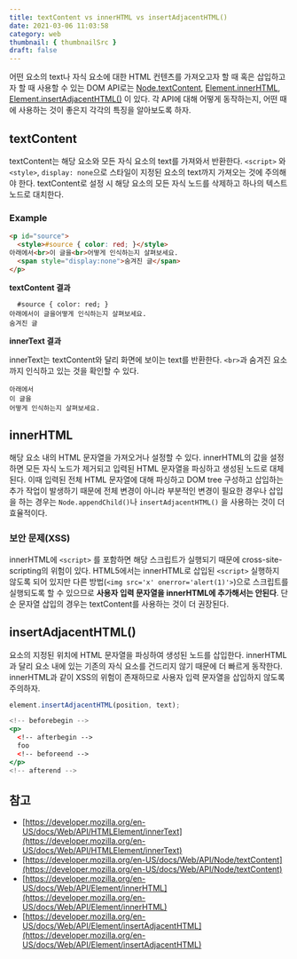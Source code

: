 ```yaml
---
title: textContent vs innerHTML vs insertAdjacentHTML()
date: 2021-03-06 11:03:58
category: web
thumbnail: { thumbnailSrc }
draft: false
---
```


어떤 요소의 text나 자식 요소에 대한 HTML 컨텐츠를 가져오고자 할 때 혹은 삽입하고자 할 때 사용할 수 있는 DOM API로는 [Node.textContent](https://developer.mozilla.org/en-US/docs/Web/API/Node/textContent), [Element.innerHTML](https://www.notion.so/Element-innerHTML-91abfdaec19a4cde88301a705bb48ca7), [Element.insertAdjacentHTML()](https://developer.mozilla.org/en-US/docs/Web/API/Element/insertAdjacentHTML) 이 있다. 각 API에 대해 어떻게 동작하는지, 어떤 때에 사용하는 것이 좋은지 각각의 특징을 알아보도록 하자.

## textContent

textContent는 해당 요소와 모든 자식 요소의 text를 가져와서 반환한다. `<script>` 와 `<style>`, `display: none`으로 스타일이 지정된 요소의 text까지 가져오는 것에 주의해야 한다.  textContent로 설정 시 해당 요소의 모든 자식 노드를 삭제하고 하나의 텍스트 노드로 대치한다.

### Example

```html
<p id="source">
  <style>#source { color: red; }</style>
아래에서<br>이 글을<br>어떻게 인식하는지 살펴보세요.
  <span style="display:none">숨겨진 글</span>
</p>
```

**textContent 결과**

```
  #source { color: red; }
아래에서이 글을어떻게 인식하는지 살펴보세요.
숨겨진 글

```

**innerText 결과**

innerText는 textContent와 달리 화면에 보이는 text를 반환한다. `<br>`과 숨겨진 요소까지 인식하고 있는 것을 확인할 수 있다.

```
아래에서
이 글을
어떻게 인식하는지 살펴보세요.
```

## innerHTML

해당 요소 내의 HTML 문자열을 가져오거나 설정할 수 있다. innerHTML의 값을 설정하면 모든 자식 노드가 제거되고 입력된 HTML 문자열을 파싱하고 생성된 노드로 대체된다. 이때 입력된 전체 HTML 문자열에 대해 파싱하고 DOM tree 구성하고 삽입하는 추가 작업이 발생하기 때문에 전체 변경이 아니라 부분적인 변경이 필요한 경우나 삽입을 하는 경우는 `Node.appendChild()`나 `insertAdjacentHTML()` 을 사용하는 것이 더 효율적이다.

### 보안 문제(XSS)

innerHTML에 `<script>` 를 포함하면 해당 스크립트가 실행되기 때문에 cross-site-scripting의 위험이 있다. HTML5에서는 innerHTML로 삽입된 `<script>` 실행하지 않도록 되어 있지만 다른 방법(`<img src='x' onerror='alert(1)'>`)으로 스크립트를 실행되도록 할 수 있으므로 **사용자 입력 문자열을 innerHTML에 추가해서는 안된다**. 단순 문자열 삽입의 경우는 textContent를 사용하는 것이 더 권장된다.

## insertAdjacentHTML()

요소의 지정된 위치에 HTML 문자열을 파싱하여 생성된 노드를 삽입한다. innerHTML과 달리 요소 내에 있는 기존의 자식 요소를 건드리지 않기 때문에 더 빠르게 동작한다. innerHTML과 같이 XSS의 위험이 존재하므로 사용자 입력 문자열을 삽입하지 않도록 주의하자.

```jsx
element.insertAdjacentHTML(position, text);

<!-- beforebegin -->
<p>
  <!-- afterbegin -->
  foo
  <!-- beforeend -->
</p>
<!-- afterend -->
```

## 참고

- [https://developer.mozilla.org/en-US/docs/Web/API/HTMLElement/innerText](https://developer.mozilla.org/en-US/docs/Web/API/HTMLElement/innerText)
- [https://developer.mozilla.org/en-US/docs/Web/API/Node/textContent](https://developer.mozilla.org/en-US/docs/Web/API/Node/textContent)
- [https://developer.mozilla.org/en-US/docs/Web/API/Element/innerHTML](https://developer.mozilla.org/en-US/docs/Web/API/Element/innerHTML)
- [https://developer.mozilla.org/en-US/docs/Web/API/Element/insertAdjacentHTML](https://developer.mozilla.org/en-US/docs/Web/API/Element/insertAdjacentHTML)
